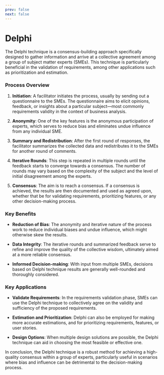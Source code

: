 ```yaml
---
prev: false
next: false
---
```


# Delphi

The Delphi technique is a consensus-building approach specifically designed to gather information and arrive at a collective agreement among a group of subject matter experts (SMEs). This technique is particularly beneficial in the validation of requirements, among other applications such as prioritization and estimation.

### Process Overview

1. **Initiation**: A facilitator initiates the process, usually by sending out a questionnaire to the SMEs. The questionnaire aims to elicit opinions, feedback, or insights about a particular subject—most commonly requirements validity in the context of business analysis.

2. **Anonymity**: One of the key features is the anonymous participation of experts, which serves to reduce bias and eliminates undue influence from any individual SME.

3. **Summary and Redistribution**: After the first round of responses, the facilitator summarizes the collected data and redistributes it to the SMEs for another round of comments.

4. **Iterative Rounds**: This step is repeated in multiple rounds until the feedback starts to converge towards a consensus. The number of rounds may vary based on the complexity of the subject and the level of initial disagreement among the experts.

5. **Consensus**: The aim is to reach a consensus. If a consensus is achieved, the results are then documented and used as agreed upon, whether that be for validating requirements, prioritizing features, or any other decision-making process.

### Key Benefits

- **Reduction of Bias**: The anonymity and iterative nature of the process work to reduce individual biases and undue influence, which might otherwise skew the results.

- **Data Integrity**: The iterative rounds and summarized feedback serve to refine and improve the quality of the collective wisdom, ultimately aimed at a more reliable consensus.

- **Informed Decision-making**: With input from multiple SMEs, decisions based on Delphi technique results are generally well-rounded and thoroughly considered.

### Key Applications

- **Validate Requirements**: In the requirements validation phase, SMEs can use the Delphi technique to collectively agree on the validity and sufficiency of the proposed requirements.

- **Estimation and Prioritization**: Delphi can also be employed for making more accurate estimations, and for prioritizing requirements, features, or user stories.

- **Design Options**: When multiple design solutions are possible, the Delphi technique can aid in choosing the most feasible or effective one.

In conclusion, the Delphi technique is a robust method for achieving a high-quality consensus within a group of experts, particularly useful in scenarios where bias and influence can be detrimental to the decision-making process.
